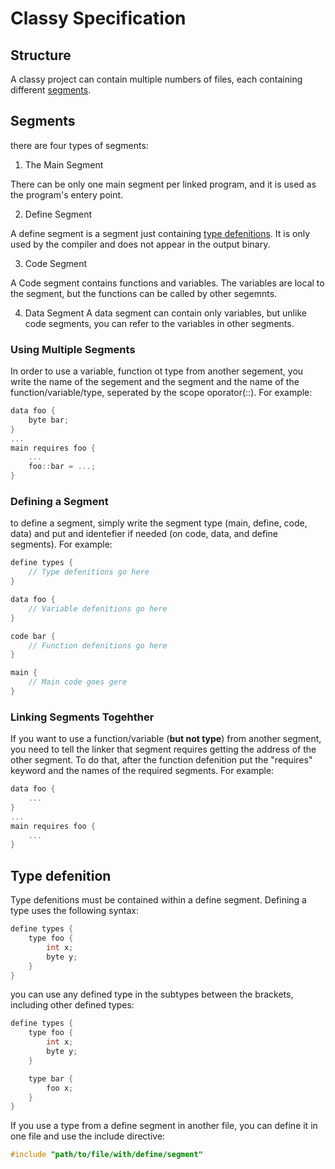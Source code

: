 # Classy Specification

## Structure

A classy project can contain multiple numbers of files, each containing different [segments](#Segments).

## Segments

there are four types of segments:

1. The Main Segment

  There can be only one main segment per linked program, and it is used as the program's entery point.

2. Define Segment

  A define segment is a segment just containing [type defenitions](#Type-Defenition). It is only used by the compiler and does not appear in the output binary.

3. Code Segment

  A Code segment contains functions and variables. The variables are local to the segment, but the functions can be called by other segemnts.

4. Data Segment
  A data segment can contain only variables, but unlike code segments, you can refer to the variables in other segments.

### Using Multiple Segments

In order to use a variable, function ot type from another segement, you write the name of the segement and the segment and the name of the function/variable/type, seperated by the scope oporator(::). For example:

``` c
data foo {
    byte bar;
}
...
main requires foo {
    ...
    foo::bar = ...;
}
```

### Defining a Segment

to define a segment, simply write the segment type (main, define, code, data) and put and identefier if needed (on code, data, and define segments). For example:

```c
define types {
    // Type defenitions go here
}

data foo {
    // Variable defenitions go here
}

code bar {
    // Function defenitions go here
}

main {
    // Main code goes gere
}
```

### Linking Segments Togehther

If you want to use a function/variable (__but not type__) from another segment, you need to tell the linker that segment requires getting the address of the other segment. To do that, after the function defenition put the "requires" keyword and the names of the required segments. For example:

```c
data foo {
    ...
}
...
main requires foo {
    ...
}
```

## Type defenition

Type defenitions must be contained within a define segment. Defining a type uses the following syntax:

```c
define types {
    type foo {
        int x;
        byte y;
    }
}
```

you can use any defined type in the subtypes between the brackets, including other defined types:

```c
define types {
    type foo {
        int x;
        byte y;
    }

    type bar {
        foo x;
    }
}
```

If you use a type from a define segment in another file, you can define it in one file and use the include directive:

```c
#include "path/to/file/with/define/segment"
```
